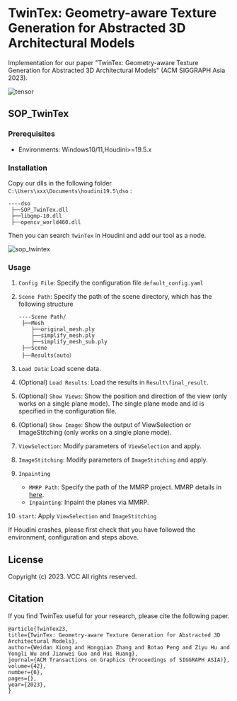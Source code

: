 # TwinTex: Geometry-aware Texture Generation for Abstracted 3D Architectural Models

Implementation for our paper "TwinTex: Geometry-aware Texture Generation for Abstracted 3D Architectural Models" (ACM SIGGRAPH Asia 2023).

![tensor](https://github.com/Ligo04/TwinTex/blob/main/images/teaser.png?raw=true)

## SOP_TwinTex 

### Prerequisites

- Environments: Windows10/11,Houdini>=19.5.x

### Installation

Copy our dlls in the following folder `C:\Users\xxx\Documents\houdini19.5\dso` :

```
----dso
 ├──SOP_TwinTex.dll
 ├──libgmp-10.dll
 ├──opencv_world460.dll
```

Then you can search `TwinTex` in Houdini and add our tool as a node.

![sop_twintex](https://github.com/Ligo04/TwinTex/blob/main/images/SOP_TwinTex.png?raw=true)

### Usage 

1. `Config File`: Specify the configuration file `default_config.yaml`

2. `Scene Path`: Specify the path of the scene directory, which has the following structure

   ```
   ----Scene Path/
    ├──Mesh
       ├──original_mesh.ply
       ├──simplify_mesh.ply
       ├──simplify_mesh_sub.ply
    ├──Scene
    ├──Results(auto）
   ```

3.  `Load Data`: Load scene data.

4. (Optional) `Load Results`:  Load the results in `Result\final_result`.

5. (Optional) `Show Views`: Show the position and direction of the view (only works on a single plane mode). The single plane  mode and id is specified in the configuration file.

6. (Optional) `Show Image`: Show the output of ViewSelection or ImageStitching (only works on a single plane mode).

7. `ViewSelection`:  Modify parameters of  `ViewSelection` and apply.

8. `ImageStitching`: Modify parameters of `ImageStitching` and apply.

9. `Inpainting`

   - `MMRP Path`: Specify the path of the MMRP project. MMRP details in [here](https://github.com/Ligo04/TwinTex/tree/main/MMRP).
   - `Inpainting`: Inpaint the planes via MMRP.

10. `start`: Apply `ViewSelection` and `ImageStitching`

If Houdini crashes, please first check that you have followed the environment, configuration and steps above.

## License

Copyright (c) 2023. VCC  All rights reserved.

## Citation

If you find TwinTex useful for your research, please cite the following paper.

```
@article{TwinTex23,
title={TwinTex: Geometry-aware Texture Generation for Abstracted 3D Architectural Models},
author={Weidan Xiong and Hongqian Zhang and Botao Peng and Ziyu Hu and Yongli Wu and Jianwei Guo and Hui Huang},
journal={ACM Transactions on Graphics (Proceedings of SIGGRAPH ASIA)},
volume={42},
number={6},
pages={},
year={2023},
}
```
